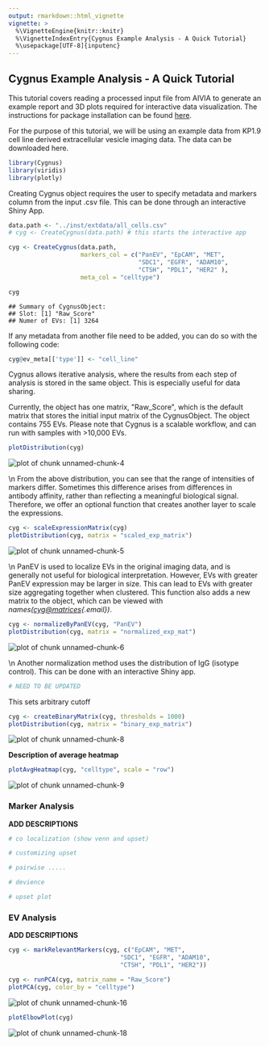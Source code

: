 ```yaml
---
output: rmarkdown::html_vignette
vignette: >
  %\VignetteEngine{knitr::knitr}
  %\VignetteIndexEntry{Cygnus Example Analysis - A Quick Tutorial}
  %\usepackage[UTF-8]{inputenc}
---
```


## Cygnus Example Analysis - A Quick Tutorial

This tutorial covers reading a processed input file from AIVIA to generate an example report and 3D plots required for interactive data visualization. The instructions for package installation can be found <a href=https://yeinchung.github.io/Cygnus/>here</a>.

For the purpose of this tutorial, we will be using an example data from KP1.9 cell line derived extracellular vesicle imaging data. The data can be downloaded here.


``` r
library(Cygnus)
library(viridis)
library(plotly)
```

Creating Cygnus object requires the user to specify metadata and markers column from the input .csv file. This can be done through an interactive Shiny App.


``` r
data.path <- "../inst/extdata/all_cells.csv" 
# cyg <- CreateCygnus(data.path) # this starts the interactive app

cyg <- CreateCygnus(data.path,
                    markers_col = c("PanEV", "EpCAM", "MET",
                                    "SDC1", "EGFR", "ADAM10",
                                    "CTSH", "PDL1", "HER2" ),
                    meta_col = "celltype")

cyg
```

```
## Summary of CygnusObject:
## Slot: [1] "Raw_Score"
## Numer of EVs: [1] 3264
```

If any metadata from another file need to be added, you can do so with the following code:


``` r
cyg@ev_meta[['type']] <- "cell_line"
```

Cygnus allows iterative analysis, where the results from each step of analysis is stored in the same object. This is especially useful for data sharing.

Currently, the object has one matrix, "Raw_Score", which is the default matrix that stores the initial input matrix of the CygnusObject. The object contains 755 EVs. Please note that Cygnus is a scalable workflow, and can run with samples with \>10,000 EVs.


``` r
plotDistribution(cyg)
```

![plot of chunk unnamed-chunk-4](figure/unnamed-chunk-4-1.png)

\n From the above distribution, you can see that the range of intensities of markers differ. Sometimes this difference arises from differences in antibody affinity, rather than reflecting a meaningful biological signal. Therefore, we offer an optional function that creates another layer to scale the expressions.


``` r
cyg <- scaleExpressionMatrix(cyg)
plotDistribution(cyg, matrix = "scaled_exp_matrix")
```

![plot of chunk unnamed-chunk-5](figure/unnamed-chunk-5-1.png)

\n PanEV is used to localize EVs in the original imaging data, and is generally not useful for biological interpretation. However, EVs with greater PanEV expression may be larger in size. This can lead to EVs with greater size aggregating together when clustered. This function also adds a new matrix to the object, which can be viewed with *names([cyg\@matrices](mailto:cyg@matrices){.email})*.


``` r
cyg <- normalizeByPanEV(cyg, "PanEV") 
plotDistribution(cyg, matrix = "normalized_exp_mat")
```

![plot of chunk unnamed-chunk-6](figure/unnamed-chunk-6-1.png)

\n Another normalization method uses the distribution of IgG (isotype control). This can be done with an interactive Shiny app.


``` r
# NEED TO BE UPDATED
```

This sets arbitrary cutoff

``` r
cyg <- createBinaryMatrix(cyg, thresholds = 1000)
plotDistribution(cyg, matrix = "binary_exp_matrix")
```

![plot of chunk unnamed-chunk-8](figure/unnamed-chunk-8-1.png)

**Description of average heatmap**


``` r
plotAvgHeatmap(cyg, "celltype", scale = "row")
```

![plot of chunk unnamed-chunk-9](figure/unnamed-chunk-9-1.png)

### Marker Analysis

**ADD DESCRIPTIONS**


``` r
# co localization (show venn and upset)
```


``` r
# customizing upset
```


``` r
# pairwise .....
```


``` r
# devience
```


``` r
# upset plot
```

### EV Analysis

**ADD DESCRIPTIONS**

``` r
cyg <- markRelevantMarkers(cyg, c("EpCAM", "MET",
                               "SDC1", "EGFR", "ADAM10",
                               "CTSH", "PDL1", "HER2")) 
```


``` r
cyg <- runPCA(cyg, matrix_name = "Raw_Score") 
plotPCA(cyg, color_by = "celltype")
```

![plot of chunk unnamed-chunk-16](figure/unnamed-chunk-16-1.png)




``` r
plotElbowPlot(cyg)
```

![plot of chunk unnamed-chunk-18](figure/unnamed-chunk-18-1.png)













